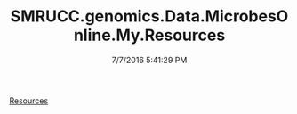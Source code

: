 ﻿---
title: SMRUCC.genomics.Data.MicrobesOnline.My.Resources
date: 7/7/2016 5:41:29 PM
---

[Resources](T-SMRUCC.genomics.Data.MicrobesOnline.My.Resources.Resources.html)
